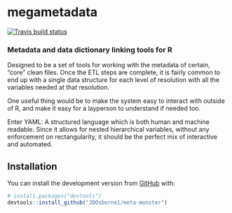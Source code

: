 
<!-- README.md is generated from README.Rmd. Please edit that file -->

# megametadata

<!-- badges: start -->

[![Travis build
status](https://travis-ci.com/JDOsborne1/meta-monster.svg?branch=master)](https://travis-ci.com/JDOsborne1/meta-monster)
<!-- badges: end -->

### Metadata and data dictionary linking tools for R

Designed to be a set of tools for working with the metadata of certain,
“core” clean files. Once the ETL steps are complete, it is fairly
common to end up with a single data structure for each level of
resolution with all the variables needed at that resolution.

One useful thing would be to make the system easy to interact with
outside of R, and make it easy for a layperson to understand if needed
too.

Enter YAML: A structured language which is both human and machine
readable. Since it allows for nested hierarchical variables, without any
enforcement on rectangularity, it should be the perfect mix of
interactive and automated.

## Installation

You can install the development version from
[GitHub](https://github.com/) with:

``` r
# install.packages("devtools")
devtools::install_github("JDOsborne1/meta-monster")
```
